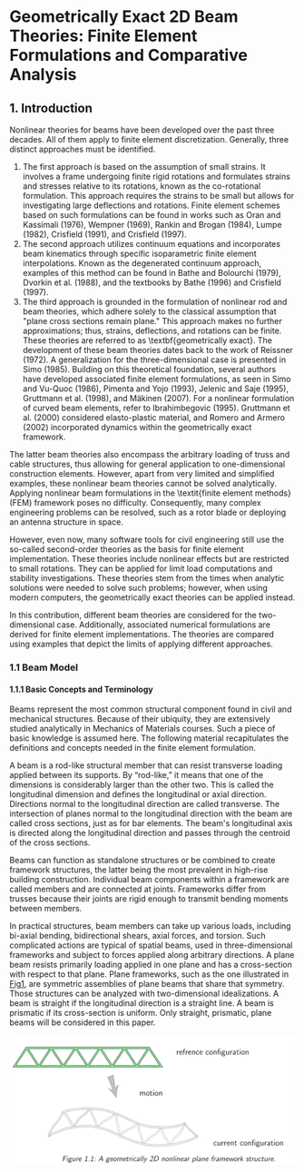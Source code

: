 #  Geometrically Exact 2D Beam Theories: Finite Element Formulations and Comparative Analysis
## 1. Introduction
Nonlinear theories for beams have been developed over the past three decades. All of them apply to finite element discretization. Generally, three distinct approaches must be identified.

1. The first approach is based on the assumption of small strains. It involves a frame undergoing finite rigid rotations and formulates strains and stresses relative to its rotations, known as the co-rotational formulation. This approach requires the strains to be small but allows for investigating large deflections and rotations. Finite element schemes based on such formulations can be found in works such as Oran and Kassimali (1976), Wempner (1969), Rankin and Brogan (1984), Lumpe (1982), Crisfield (1991), and Crisfield (1997).
 2. The second approach utilizes continuum equations and incorporates beam kinematics through specific isoparametric finite element interpolations. Known as the degenerated continuum approach, examples of this method can be found in Bathe and Bolourchi (1979), Dvorkin et al. (1988), and the textbooks by Bathe (1996) and Crisfield (1997).
 3.  The third approach is grounded in the formulation of nonlinear rod and beam theories, which adhere solely to the classical assumption that "plane cross sections remain plane." This approach makes no further approximations; thus, strains, deflections, and rotations can be finite. These theories are referred to as \textbf{geometrically exact}. The development of these beam theories dates back to the work of Reissner (1972). A generalization for the three-dimensional case is presented in Simo (1985). Building on this theoretical foundation, several authors have developed associated finite element formulations, as seen in Simo and Vu-Quoc (1986), Pimenta and Yojo (1993), Jelenic and Saje (1995), Gruttmann et al. (1998), and Mäkinen (2007). For a nonlinear formulation of curved beam elements, refer to Ibrahimbegovic (1995). Gruttmann et al. (2000) considered elasto-plastic material, and Romero and Armero (2002) incorporated dynamics within the geometrically exact framework.

The latter beam theories also encompass the arbitrary loading of truss and cable structures, thus allowing for general application to one-dimensional construction elements. However, apart from very limited and simplified examples, these nonlinear beam theories cannot be solved analytically. Applying nonlinear beam formulations in the \textit{finite element methods} (FEM) framework poses no difficulty. Consequently, many complex engineering problems can be resolved, such as a rotor blade or deploying an antenna structure in space.

However, even now, many software tools for civil engineering still use the so-called second-order theories as the basis for finite element implementation. These theories include nonlinear effects but are restricted to small rotations. They can be applied for limit load computations and stability investigations. These theories stem from the times when analytic solutions were needed to solve such problems; however, when using modern computers, the geometrically exact theories can be applied instead.

In this contribution, different beam theories are considered for the two-dimensional case. Additionally, associated numerical formulations are derived for finite element implementations. The theories are compared using examples that depict the limits of applying different approaches.

### 1.1 Beam Model
#### 1.1.1 Basic Concepts and Terminology
Beams represent the most common structural component found in civil and mechanical structures. Because of their ubiquity, they are extensively studied analytically in Mechanics
of Materials courses. Such a piece of basic knowledge is assumed here. The following material recapitulates the definitions and concepts needed in the finite element formulation.

A beam is a rod-like structural member that can resist transverse loading applied between its supports. By “rod-like,” it means that one of the dimensions is considerably larger than the other two. This is called the longitudinal dimension and defines the longitudinal or axial direction. Directions normal to the longitudinal direction are called transverse. The intersection of planes normal to the longitudinal direction with the beam are called cross sections, just as for bar elements. The beam's longitudinal axis is directed along the longitudinal direction and passes through the centroid of the cross sections.

Beams can function as standalone structures or be combined to create framework structures, the latter being the most prevalent in high-rise building construction. Individual beam components within a framework are called members and are connected at joints. Frameworks differ from trusses because their joints are rigid enough to transmit bending moments between members.

In practical structures, beam members can take up various loads, including bi-axial bending, bidirectional shears, axial forces, and torsion. Such complicated actions are typical of spatial beams, used in three-dimensional frameworks and subject to forces applied along arbitrary directions. A plane beam resists primarily loading applied in one plane and has a cross-section with respect to that plane. Plane frameworks, such as the one illustrated in [Fig1](#Fig1), are symmetric assemblies of plane beams that share that symmetry. Those structures can be analyzed with two-dimensional idealizations. A beam is straight if the longitudinal direction is a straight line. A beam is prismatic if its cross-section is uniform. Only straight, prismatic, plane beams will be considered in this paper.

![Fig1](figs/fig1.png)
